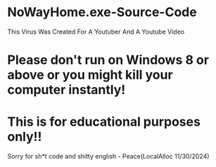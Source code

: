 # NoWayHome.exe-Source-Code
This Virus Was Created For A Youtuber And A Youtube Video
# Please don't run on Windows 8 or above or you might kill your computer instantly!
# This is for educational purposes only!!

Sorry for sh*t code and shitty english - Peace(LocalAlloc 11/30/2024)
